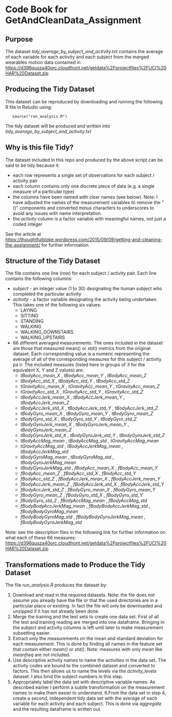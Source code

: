 # Code Book for GetAndCleanData_Assignment

## Purpose

The dataset *tidy_average_by_subject_and_activity.txt* contains the average of each variable for each activity and each subject from the 
merged wearables motion data contained in https://d396qusza40orc.cloudfront.net/getdata%2Fprojectfiles%2FUCI%20HAR%20Dataset.zip

## Producing the Tidy Dataset

This dataset can be reproduced by downloading and running the following R file in Rstudio using:

       source("run_analysis.R")

The tidy dataset will be produced and written into *tidy_average_by_subject_and_activity.txt*

## Why is this file Tidy?

The dataset included in this repo and produced by the above script can be said to be tidy because it:

* each row represents a single set of observations for each subject / activity pair
* each column contains only one discrete piece of data (e.g. a single measure of a particular type)
* the columns have been named with clear names (see below).  Note: I have adjusted the names of the measurement variables to remove the "()" components and converted minus characters to underscores to avoid any issues with name interpretation.
* the _activity_ column is a factor variable with meaningful names, not just a coded integer

See the article at https://thoughtfulbloke.wordpress.com/2015/09/09/getting-and-cleaning-the-assignment/  for further information.

## Structure of the Tidy Dataset

The file contains one line (row) for each subject / activity pair.  Each line contains the following columns:

* _subject_ - an integer value (1 to 30) designating the human subject who completed the particular activity
* _activity_ - a factor variable designating the activity being undertaken.  This takes one of the following six values:
    * LAYING
    * SITTING
    * STANDING
    * WALKING
    * WALKING_DOWNSTAIRS
    * WALKING_UPSTAIRS
* 66 different averaged measurements.  The ones included in the dataset are those that measured mean() or std() metrics from the original dataset. Each corresponding value is a numeric representing the average of all of the corresponding measures for this subject / activity pa     ir.  The included measures (listed here in groups of 3 for the equivalent X, Y and Z values) are:
    * _tBodyAcc_mean_X_ ,            _tBodyAcc_mean_Y_ ,           _tBodyAcc_mean_Z_           
    * _tBodyAcc_std_X_ ,            _tBodyAcc_std_Y_ ,            _tBodyAcc_std_Z_
    * _tGravityAcc_mean_X_ ,            _tGravityAcc_mean_Y_ ,            _tGravityAcc_mean_Z_  
    * _tGravityAcc_std_X_ ,            _tGravityAcc_std_Y_ ,            _tGravityAcc_std_Z_       
    * _tBodyAccJerk_mean_X_ ,            _tBodyAccJerk_mean_Y_ ,            _tBodyAccJerk_mean_Z_  
    * _tBodyAccJerk_std_X_ ,            _tBodyAccJerk_std_Y_ ,            _tBodyAccJerk_std_Z_   
    * _tBodyGyro_mean_X_ ,            _tBodyGyro_mean_Y_ ,            _tBodyGyro_mean_Z_ 
    * _tBodyGyro_std_X_ ,            _tBodyGyro_std_Y_ ,            _tBodyGyro_std_Z_  
    * _tBodyGyroJerk_mean_X_ ,            _tBodyGyroJerk_mean_Y_ ,            _tBodyGyroJerk_mean_Z_ 
    * _tBodyGyroJerk_std_X_ ,            _tBodyGyroJerk_std_Y_ ,            _tBodyGyroJerk_std_Z_ 
    * _tBodyAccMag_mean_ ,            _tBodyAccMag_std_ ,            _tGravityAccMag_mean_  
    * _tGravityAccMag_std_ ,            _tBodyAccJerkMag_mean_ ,            _tBodyAccJerkMag_std_ 
    * _tBodyGyroMag_mean_ ,            _tBodyGyroMag_std_ ,            _tBodyGyroJerkMag_mean_  
    * _tBodyGyroJerkMag_std_ ,            _fBodyAcc_mean_X_ ,            _fBodyAcc_mean_Y_  
    * _fBodyAcc_mean_Z_ ,            _fBodyAcc_std_X_ ,            _fBodyAcc_std_Y_ 
    * _fBodyAcc_std_Z_ ,            _fBodyAccJerk_mean_X_ ,            _fBodyAccJerk_mean_Y_  
    * _fBodyAccJerk_mean_Z_ ,            _fBodyAccJerk_std_X_ ,            _fBodyAccJerk_std_Y_
    * _fBodyAccJerk_std_Z_ ,            _fBodyGyro_mean_X_ ,            _fBodyGyro_mean_Y_  
    * _fBodyGyro_mean_Z_ ,            _fBodyGyro_std_X_ ,            _fBodyGyro_std_Y_ 
    * _fBodyGyro_std_Z_ ,            _fBodyAccMag_mean_ ,            _fBodyAccMag_std_   
    * _fBodyBodyAccJerkMag_mean_ ,            _fBodyBodyAccJerkMag_std_ ,            _fBodyBodyGyroMag_mean_   
    * _fBodyBodyGyroMag_std_ ,            _fBodyBodyGyroJerkMag_mean_ ,            _fBodyBodyGyroJerkMag_std_ 

Note: see the description files in the following link for further information on what each of these 66 measures:
https://d396qusza40orc.cloudfront.net/getdata%2Fprojectfiles%2FUCI%20HAR%20Dataset.zip

## Transformations made to Produce the Tidy Dataset

The file *run_analysis.R* produces the dataset by:

1. Download and read in the required datasets.  Note: the file does not assume you already have the file or that the used directories are in a particular place or existing.  In fact the file will only be downloaded and unzipped if it has not already been done.
2. Merge the training and the test sets to create one data set.  First of all the test and training reading are merged into one dataframe.  Bringing in the subject and activity columns is left until later to make measurement subsetting easier.
3. Extract only the measurements on the mean and standard deviation for each measurement.  This is done by finding all names in the feature set that contain either *mean()* or *std()*.  Note: measures with only *mean* like *meanfreq* are not included.
4. Use descriptive activity names to name the activities in the data set.  The activity codes are bound to the combined dataset and converted to factors.  This then allows us to name the levels via the *activity_levels* dataset.  I also bind the subject numbers in this step.
5. Appropriately label the data set with descriptive variable names. As described earlier I perform a subtle transformation on the measurement names to make them easier to understand.
6.From the data set in step 4, create a second, independent tidy data set with the average of each variable for each activity and each subject.  This is done via *aggregate* and the resulting dataframe is written out.

